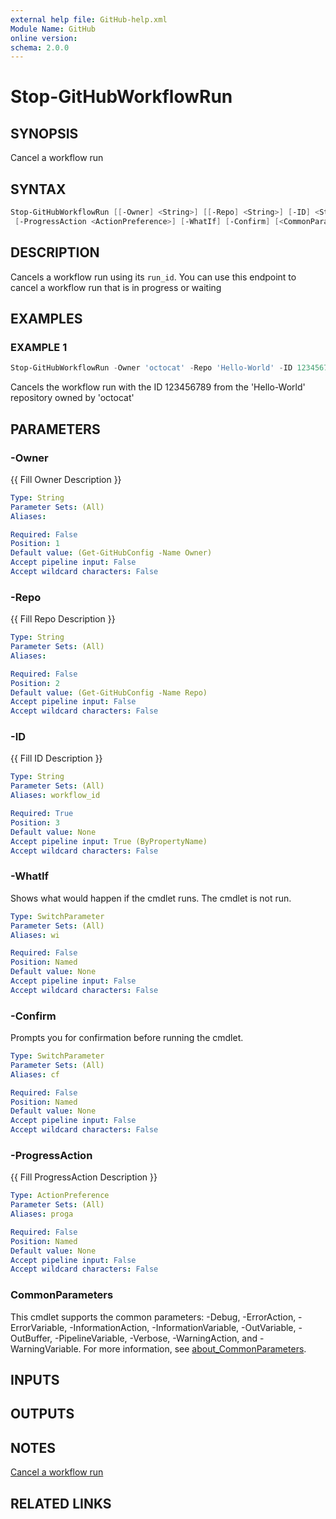 ```yaml
---
external help file: GitHub-help.xml
Module Name: GitHub
online version:
schema: 2.0.0
---
```


# Stop-GitHubWorkflowRun

## SYNOPSIS
Cancel a workflow run

## SYNTAX

```powershell
Stop-GitHubWorkflowRun [[-Owner] <String>] [[-Repo] <String>] [-ID] <String>
 [-ProgressAction <ActionPreference>] [-WhatIf] [-Confirm] [<CommonParameters>]
```

## DESCRIPTION
Cancels a workflow run using its `run_id`.
You can use this endpoint to cancel a workflow run that is in progress or waiting

## EXAMPLES

### EXAMPLE 1
```powershell
Stop-GitHubWorkflowRun -Owner 'octocat' -Repo 'Hello-World' -ID 123456789
```

Cancels the workflow run with the ID 123456789 from the 'Hello-World' repository owned by 'octocat'

## PARAMETERS

### -Owner
{{ Fill Owner Description }}

```yaml
Type: String
Parameter Sets: (All)
Aliases:

Required: False
Position: 1
Default value: (Get-GitHubConfig -Name Owner)
Accept pipeline input: False
Accept wildcard characters: False
```

### -Repo
{{ Fill Repo Description }}

```yaml
Type: String
Parameter Sets: (All)
Aliases:

Required: False
Position: 2
Default value: (Get-GitHubConfig -Name Repo)
Accept pipeline input: False
Accept wildcard characters: False
```

### -ID
{{ Fill ID Description }}

```yaml
Type: String
Parameter Sets: (All)
Aliases: workflow_id

Required: True
Position: 3
Default value: None
Accept pipeline input: True (ByPropertyName)
Accept wildcard characters: False
```

### -WhatIf
Shows what would happen if the cmdlet runs.
The cmdlet is not run.

```yaml
Type: SwitchParameter
Parameter Sets: (All)
Aliases: wi

Required: False
Position: Named
Default value: None
Accept pipeline input: False
Accept wildcard characters: False
```

### -Confirm
Prompts you for confirmation before running the cmdlet.

```yaml
Type: SwitchParameter
Parameter Sets: (All)
Aliases: cf

Required: False
Position: Named
Default value: None
Accept pipeline input: False
Accept wildcard characters: False
```

### -ProgressAction
{{ Fill ProgressAction Description }}

```yaml
Type: ActionPreference
Parameter Sets: (All)
Aliases: proga

Required: False
Position: Named
Default value: None
Accept pipeline input: False
Accept wildcard characters: False
```

### CommonParameters
This cmdlet supports the common parameters: -Debug, -ErrorAction, -ErrorVariable, -InformationAction, -InformationVariable, -OutVariable, -OutBuffer, -PipelineVariable, -Verbose, -WarningAction, and -WarningVariable. For more information, see [about_CommonParameters](http://go.microsoft.com/fwlink/?LinkID=113216).

## INPUTS

## OUTPUTS

## NOTES
[Cancel a workflow run](https://docs.github.com/en/rest/actions/workflow-runs#cancel-a-workflow-run)

## RELATED LINKS

